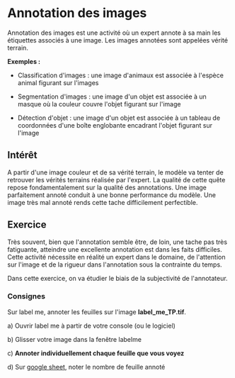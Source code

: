 # Annotation des images

Annotation des images est une activité où un expert annote à sa main les étiquettes associés à une image. Les images annotées sont appelées vérité terrain.

**Exemples :**

- Classification d'images : une image d'animaux est associée à l'espèce animal figurant sur l'images

- Segmentation d'images : une image d'un objet est associée à un masque où la couleur couvre l'objet figurant sur l'image

- Détection d'objet : une image d'un objet est associée à un tableau de coordonnées d'une boîte englobante encadrant l'objet figurant sur l'image

## Intérêt

A partir d'une image couleur et de sa vérité terrain, le modèle va tenter de retrouver les vérités terrains réalisée par l'expert. La qualité de cette quête repose fondamentalement sur la qualité des annotations. Une image parfaitement annoté conduit à une bonne performance du modèle. Une image très mal annoté rends cette tache difficilement perfectible.

## Exercice

Très souvent, bien que l'annotation semble être, de loin, une tache pas très fatiguante, atteindre une excellente annotation est dans les faits difficiles. Cette activité nécessite en réalité un expert dans le domaine, de l'attention sur l'image et de la rigueur dans l'annotation sous la contrainte du temps.

Dans cette exercice, on va étudier le biais de la subjectivité de l'annotateur. 

### Consignes

Sur label me, annoter les feuilles sur l'image **label_me_TP.tif**.

a) Ouvrir label me à partir de votre console (ou le logiciel)

b) Glisser votre image dans la fenêtre labelme

c) **Annoter individuellement chaque feuille que vous voyez**

d) Sur [google sheet](https://docs.google.com/spreadsheets/d/15odfotj9SrouKqpQQ2fR2GaOFjlhJsiLpN09QjCSjnw/edit?usp=sharing), noter le nombre de feuille annoté